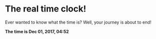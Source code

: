 # The real time clock!

Ever wanted to know what the time is? Well, your journey is about to end!

**The time is Dec 01, 2017, 04:52**